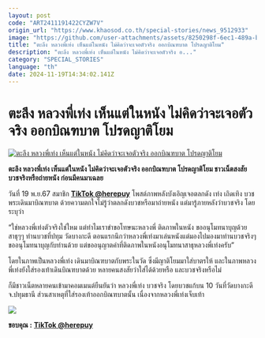 ```yaml
---
layout: post
code: "ART2411191422CYZW7V"
origin_url: "https://www.khaosod.co.th/special-stories/news_9512933"
image: "https://github.com/user-attachments/assets/8250298f-6ec1-489a-b47e-95aa326a1dbd"
title: "ตะลึง หลวงพี่เท่ง เห็นแต่ในหนัง ไม่คิดว่าจะเจอตัวจริง ออกบิณฑบาต โปรดญาติโยม"
description: "ตะลึง หลวงพี่เท่ง เห็นแต่ในหนัง ไม่คิดว่าจะเจอตัวจริง อ..."
category: "SPECIAL_STORIES"
language: "th"
date: 2024-11-19T14:34:02.141Z
---
```


# ตะลึง หลวงพี่เท่ง เห็นแต่ในหนัง ไม่คิดว่าจะเจอตัวจริง ออกบิณฑบาต โปรดญาติโยม

[![ตะลึง หลวงพี่เท่ง เห็นแต่ในหนัง ไม่คิดว่าจะเจอตัวจริง ออกบิณฑบาต โปรดญาติโยม](https://www.khaosod.co.th/wpapp/uploads/2024/11/teng-1.jpg "ตะลึง หลวงพี่เท่ง เห็นแต่ในหนัง ไม่คิดว่าจะเจอตัวจริง ออกบิณฑบาต โปรดญาติโยม")](https://www.khaosod.co.th/wpapp/uploads/2024/11/teng-1.jpg)

**ตะลึง หลวงพี่เท่ง เห็นแต่ในหนัง ไม่คิดว่าจะเจอตัวจริง ออกบิณฑบาต โปรดญาติโยม ชาวเน็ตสงสัย บวชจริงหรือถ่ายหนัง ก่อนมีคนมาเฉลย**

วันที่ 19 พ.ย.67 สมาชิก **[TikTok @herepuy](https://www.tiktok.com/@herepuy/photo/7436217193630665992?lang=th-TH)** โพสต์ภาพหลังบังเอิญเจอตลกดัง เท่ง เถิดเทิง บวชพระเดินมาบิณฑบาต ด้วยความตกใจไม่รู้ว่าตลกดังบวชหรือมาถ่ายหนัง แต่มารู้ภายหลังว่าบวชจริง โดยระบุว่า

“ใช่หลวงพี่เท่งตัวจริงใช่ใหม แต่ทำไมเราขำขอโทษนะหลวงพี่ ติดภาพในหนัง ขออนุโมทนาบุญด้วย สาธุๆๆ ท่านบวชที่ปทุม วัดบางกะดี ตอนแรกนึกว่าหลวงพี่เท่งมาเล่นหนังแต่มองไปมองมาท่านบวชจริงๆ ขออนุโมทนาบุญกับท่านด้วย แต่ขออนุญาตคำที่ติดภาพในหนังอนุโมทนาสาธุหลวงพี่เท่งครับ”

โดยในภาพเป็นหลวงพี่เท่ง เดินมาบิณฑบาตกับพระในวัด ซึ่งมีญาติโยมมาใส่บาตรให้ และในภาพหลวงพี่เท่งยังใส่รองเท้าเดินบิณฑบาตด้วย หลายคนสงสัยว่าใส่ได้ด้วยหรือ และบวชจริงหรือไม่

ก็มีชาวเน็ตหลายคนเข้ามาคอมเมนต์ยืนยันว่า หลวงพี่เท่ง บวชจริง โดยบวชแก้บน 10 วันที่วัดบางกะดี จ.ปทุมธานี ส่วนสาเหตุที่ใส่รองเท้าออกบิณฑบาตนั้น เนื่องจากหลวงพี่เท่งเจ็บเท้า

[![](https://www.khaosod.co.th/wpapp/uploads/2024/11/teng2.jpg)](https://www.khaosod.co.th/wpapp/uploads/2024/11/teng2.jpg)

**ขอบคุณ :** **[TikTok @herepuy](https://www.tiktok.com/@herepuy/photo/7436217193630665992?lang=th-TH)**